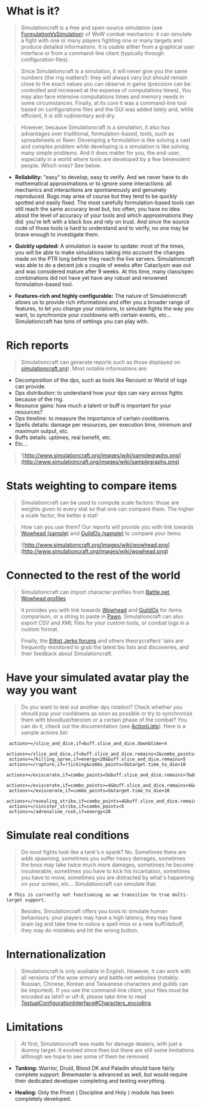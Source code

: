 

# What is it?
> Simulationcraft is a free and open-source simulation (see [FormulationVsSimulation](FormulationVsSimulation)) of WoW combat mechanics: it can simulate a fight with one or many players fighting one or many targets and produce detailed informations. It is usable either from a graphical user interface or from a command-line client (typically through configuration files).

> Since Simulationcraft is a simulation, it will never give you the same numbers (the rng matters!): they will always vary but should remain close to the exact values you can observe in game (precision can be controlled and increased at the expense of computations times). You may also face intensive computations times and memory needs in some circumstances. Finally, at its core it was a command-line tool based on configurations files and the GUI was added lately and, while efficient, it is still rudimentary and dry.

> However, because Simulationcraft is a simulation, it also has advantages over traditional, formulation-based, tools, such as spreadsheets or Rawr. Developing a formulation is like solving a vast and complex problem while developing is a simulation is like solving many simple problems. And it does matter for you, the end-user, especially in a world where tools are developed by a few benevolent people. Which ones? See below.
  * **Reliability:** "easy" to develop, easy to verify. And we never have to do mathematical approximations or to ignore some interactions: all mechanics and interactions are spontaneously and genuinely reproduced. Bugs may arise of course but they tend to be quickly spotted and easily fixed. The most carefully formulation-based tools can still reach the same accuracy level but, too often, you have no idea about the level of accuracy of your tools and which approximations they did: you're left with a black box and rely on trust. And since the source code of those tools is hard to understand and to verify, no one may be brave enough to investigate them.

  * **Quickly updated:** A simulation is easier to update: most of the times, you will be able to make simulations taking into account the changes made on the PTR long before they reach the live servers. Simulationcraft was able to do a decent job a couple of weeks after Cataclysm was out and was considered mature after 9 weeks. At this time,  many class/spec combinations did not have yet have any robust and renowned formulation-based tool.

  * **Features-rich and highly configurable:** The nature of Simulationcraft allows us to provide rich informations and offer you a broader range of features, to let you change your rotations, to simulate fights the way you want, to synchronize your cooldowns with certain events, etc... Simulationcraft has tons of settings you can play with.

# Rich reports
> Simulationcraft can generate reports such as those displayed on [simulationcraft.org](http://www.simulationcraft.org/)). Most notable informations are:
  * Decomposition of the dps, such as tools like Recount or World of logs can provide.
  * Dps distribution: to understand how your dps can vary across fights because of the rng.
  * Resource gains: how much a talent or buff is important for your resources?
  * Dps timeline: to measure the importance of certain cooldowns.
  * Spells details: damage per resources, per execution time, minimum and maximum output, etc.
  * Buffs details: uptimes, real benefit, etc.
  * Etc...

> ![http://www.simulationcraft.org/images/wiki/samplegraphs.png](http://www.simulationcraft.org/images/wiki/samplegraphs.png)
# Stats weighting to compare items
> Simulationcraft can be used to compute scale factors: those are weights given to every stat so that one can compare them. The higher a scale factor, the better a stat!

> How can you use them? Our reports will provide you with link towards [Wowhead (sample)](http://www.wowhead.com/?items&filter=ub=1;gm=3;gb=1;rf=1;minle=346;wt=20:21:77:117:119:96:103:170:32;wtv=2.6373:1.2115:1.1952:1.5543:1.4658:1.5130:1.0993:1.3631:5.0913;) and [GuildOx (sample)](http://www.guildox.com/wr.asp?usr=&ser=&grp=www&Cla=1024&F=H&Int=3.2213&Spi=2.2387&spd=2.4038&mhit=2.2286&mcr=0.9007&mh=1.7434&Mr=1.1686&Ver=6) to compare your items.

> ![http://www.simulationcraft.org/images/wiki/wowhead.png](http://www.simulationcraft.org/images/wiki/wowhead.png)

# Connected to the rest of the world
> Simulationcraft can import character profiles from [Battle.net](http://us.battle.net/wow/en/), [Wowhead profiles](http://www.wowhead.com/profiles)

> It provides you with link towards [Wowhead](http://www.wowhead.com/?items&filter=ub=1;gm=3;gb=1;rf=1;minle=346;wt=20:21:77:117:119:96:103:170:32;wtv=2.6373:1.2115:1.1952:1.5543:1.4658:1.5130:1.0993:1.3631:5.0913;) and [GuildOx](http://www.guildox.com/wr.asp?usr=&ser=&grp=www&Cla=1024&F=H&Int=3.2213&Spi=2.2387&spd=2.4038&mhit=2.2286&mcr=0.9007&mh=1.7434&Mr=1.1686&Ver=6) for items comparison, or a string to paste in [Pawn](http://wow.curse.com/downloads/wow-addons/details/pawn.aspx). Simulationcraft can also export CSV and XML files for your custom tools, or combat logs in a custom format.

> Finally, the [Elitist Jerks forums](http://elitistjerks.com/forums.php) and others theorycrafters' lairs are frequently monitored to grab the latest bis lists and discoveries, and their feedback about Simulationcraft.

# Have your simulated avatar play the way you want
> Do you want to test out another dps rotation? Check whether you should pop your cooldowns as soon as possible or try to synchronize them with bloodlust/heroism or a certain phase of the combat? You can do it, check out the documentation (see [ActionLists](ActionLists)). Here is a sample actions list:
```
 actions+=/slice_and_dice,if=buff.slice_and_dice.down&time<4
 actions+=/slice_and_dice,if=buff.slice_and_dice.remains<2&combo_points>=3
 actions+=/killing_spree,if=energy<20&buff.slice_and_dice.remains>5
 actions+=/rupture,if=!ticking&combo_points=5&target.time_to_die>10
 actions+=/eviscerate,if=combo_points=5&buff.slice_and_dice.remains>7&dot.rupture.remains>6
 actions+=/eviscerate,if=combo_points>=4&buff.slice_and_dice.remains>4&energy>40&dot.rupture.remains>5
 actions+=/eviscerate,if=combo_points=5&target.time_to_die<10
 actions+=/revealing_strike,if=combo_points=4&buff.slice_and_dice.remains>8
 actions+=/sinister_strike,if=combo_points<5
 actions+=/adrenaline_rush,if=energy<20
```

# Simulate real conditions
> Do most fights look like a tank's n spank? No. Sometimes there are adds spawning, sometimes you suffer heavy damages, sometimes the boss may take twice much more damages, sometimes he become invulnerable, sometimes you have to kick his incantation, sometimes you have to move, sometimes you are distracted by what's happening on your screen, etc... Simulationcraft can simulate that.
```
 # This is currently not functioning as we transition to true multi-target support.
```
> Besides, Simulationcraft offers you tools to simulate human behaviours: your players may have a high latency, they may have brain lag and take time to notice a spell miss or a new buff/debuff, they may do mistakes and hit the wrong button.

# Internationalization
> Simulationcraft is only available in English. However, it can work with all versions of the wow armory and battle.net websites (notably: Russian, Chinese, Korean and Taiwanese characters and guilds can be imported). If you use the command-line client, your files must be encoded as latin1 or utf-8, please take time to read [TextualConfigurationInterface#Characters\_encoding](TextualConfigurationInterface#Characters_encoding).

# Limitations
> At first, Simulationcraft was made for damage dealers, with just a dummy target. It evolved since then but there are still some limitations although we hope to see some of them be removed.

  * **Tanking:** Warrior, Druid, Blood DK and Paladin should have fairly complete support. Brewmaster is advanced as well, but would require their dedicated developer completing and testing everything.

  * **Healing:** Only the Priest ( Discipline and Holy ) module has been completely developed.